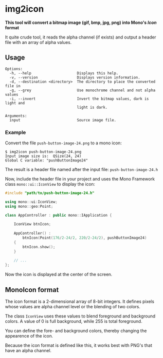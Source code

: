 # img2icon

**This tool will convert a bitmap image (gif, bmp, jpg, png) into Mono's _Icon_ format**

It quite crude tool, it reads the alpha channel (if exists) and output a header file with an array of alpha values.

## Usage

```
Options:
  -h, --help                     Displays this help.
  -v, --version                  Displays version information.
  -d, --destination <directory>  The directory to place the converted file in
  -g, --grey                     Use monochrome channel and not alpha values
  -i, --invert                   Invert the bitmap values, dark is light and
                                 light is dark.

Arguments:
  input                          Source image file.
```

### Example

Convert the file `push-button-image-24.png` to a mono icon:

```
$ img2icon push-button-image-24.png
Input image size is:  QSize(24, 24)
Global C variable: "pushButtonImage24"
```
The result is a header file named after the input file: `push-button-image-24.h`

Now, include the header file in your project and uses the Mono Framework class `mono::ui::IconView` to display the icon:

```cpp
#include "path/to/push-button-image-24.h"

using mono::ui:IconView;
using mono::geo:Point;

class AppController : public mono::IApplication {
	
	IconView btnIcon;
	
	AppController() : 
		btnIcon(Point(176/2-24/2, 220/2-24/2), pushButtonImage24)
	{
		btnIcon.show();
	}
	
	// ...
};	
``` 
Now the icon is displayed at the center of the screen.

## MonoIcon format

The icon format is a 2-dimensional array of 8-bit integers. It defines pixels whose values are alpha channel level or the blending of two colors.

The class `IconView` uses these values to blend foreground and background colors. A value of 0 is full background, while 255 is total foreground.

You can define the fore- and background colors, thereby changing the appearence of the icon.

Because the icon format is defined like this, it works best with PNG's that have an alpha channel.

